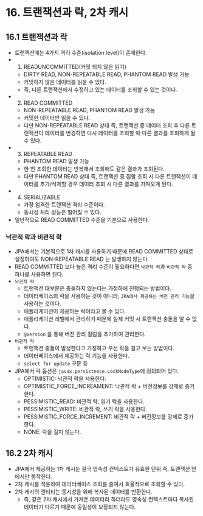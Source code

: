 # 16. 트랜잭션과 락, 2차 캐시

## 16.1 트랜잭션과 락

- 트랜잭션에는 4가지 격리 수준(isolation level)이 존재한다.
- 1. READUNCOMMITTED(커밋 되지 않은 읽기)
  - DIRTY READ, NON-REPEATABLE READ, PHANTOM READ 발생 가능
  - 커밋하지 않은 데이터를 읽을 수 있다.
  - 즉, 다른 트랜잭션에서 수정하고 있는 데이터를 조회할 수 있는 것이다.
- 2. READ COMMITTED
  - NON-REPEATABLE READ, PHANTOM READ 발생 가능
  - 커밋한 데이터만 읽을 수 있다.
  - 다만 NON-REPEATABLE READ 상태 즉, 트랜잭션 중 데이터 조회 후 다른 트랜잭션이 데이터를 변경하면 다시 데이터를 조회할 때 다른 결과를 조회하게 될 수 있다.
- 3. REPEATABLE READ
  - PHANTOM READ 발생 가능
  - 한 번 조회한 데이터는 반복해서 조회해도 같은 결과가 조회된다.
  - 다만 PHANTOM READ 상태 즉, 트랜잭션 중 집합 조회 시 다른 트랜잭션이 데이터를 추가/삭제할 경우 데이터 조회 시 다른 결과를 가져오게 된다.
- 4. SERIALIZABLE
  - 가장 엄격한 트랜잭션 격리 수준이다.
  - 동시성 처리 성능은 떨어질 수 있다.
- 일반적으로 READ COMMITTED 수준을 기본으로 사용한다.

### 낙관적 락과 비관적 락

- JPA에서는 기본적으로 1차 캐시를 사용하기 때문에 READ COMMITTED 상태로 설정하여도 NON-REPEATABLE READ 는 발생하지 않는다.
- READ COMMITTED 보다 높은 격리 수준이 필요하다면 `낙관적 락`과 `비관적 락` 중 하나를 사용하면 된다.
- `낙관적 락`
  - 트랜잭션 대부분은 충돌하지 않는다는 가정하에 진행되는 방법이다.
  - 데이터베이스의 락을 사용하는 것이 아니라, `JPA에서 제공하는 버전 관리 기능`을 사용하는 것이다.
  - 애플리케이션이 제공하는 락이라고 볼 수 있다.
  - 애플리케이션 레벨에서 관리하기 때문에 실제 커밋 시 트랜잭션 충돌을 알 수 없다.
  - `@Version` 을 통해 버전 관리 컬럼을 추가하여 관리한다.
- `비관적 락`
  - 트랜잭션 충돌이 발생한다고 가정하고 우선 락을 걸고 보는 방법이다.
  - 데이터베이스에서 제공하는 락 기능을 사용한다.
  - `select for update` 구문 등
- JPA에서 락 옵션은 `javax.persistnece.LockModeType`에 정의되어 있다.
  - OPTIMISTIC: 낙관적 락을 사용한다.
  - OPTIMISTIC_FORCE_INCREAMENT: 낙관적 락 + 버전정보를 강제로 증가한다.
  - PESSIMISTIC_READ: 비관적 락, 읽기 락을 사용한다.
  - PESSIMISTIC_WRITE: 비관적 락, 쓰기 락을 사용한다.
  - PESSIMISTIC_FORCE_INCREMENT: 비관적 락 + 버전정보를 강제로 증가한다.
  - NONE: 락을 걸지 않는다.

## 16.2 2차 캐시

- JPA에서 제공하는 1차 캐시는 결국 영속성 컨텍스트가 유효한 단위 즉, 트랜잭션 안에서만 동작한다.
- 2차 캐시를 적용하여 데이터베이스 조회를 줄여서 효율적으로 조회할 수 있다.
- 2차 캐시의 엔티티는 동시성을 위해 복사된 데이터를 반환한다.
  - 즉, 같은 2차 캐시에서 가져온 데이터라 하더라도 영속성 컨텍스트마다 복사된 데이터가 다르기 때문에 동일성이 보장되지 않는다.